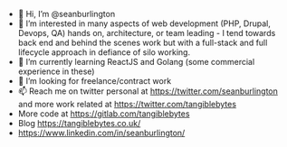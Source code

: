 - 👋 Hi, I’m @seanburlington
- 👀 I’m interested in many aspects of web development (PHP, Drupal, Devops, QA) hands on, architecture, or team leading - I tend towards back end and behind the scenes work but with a full-stack and full lifecycle approach in defiance of silo working.
- 🌱 I’m currently learning ReactJS and Golang (some commercial experience in these)
- 💞️ I’m looking for freelance/contract work
- 📫 Reach me on twitter personal at https://twitter.com/seanburlington and more work related at https://twitter.com/tangiblebytes 
- More code at https://gitlab.com/tangiblebytes
- Blog https://tangiblebytes.co.uk/
- https://www.linkedin.com/in/seanburlington/

<!---
seanburlington/seanburlington is a ✨ special ✨ repository because its `README.md` (this file) appears on your GitHub profile.
You can click the Preview link to take a look at your changes.
--->
